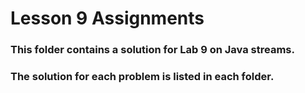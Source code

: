 # Lesson 9 Assignments
### This folder contains a solution for Lab 9 on Java streams.
### The solution for each problem is listed in each folder.

